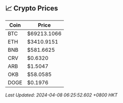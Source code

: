 ## 📈 Crypto Prices

| Coin | Price |
| ---- | ----- |
| BTC | $69213.1066 |
| ETH | $3410.9151 |
| BNB | $581.6625 |
| CRV | $0.6320 |
| ARB | $1.5047 |
| OKB | $58.0585 |
| DOGE | $0.1976 |

_Last Updated: 2024-04-08 06:25:52.602 +0800 HKT_